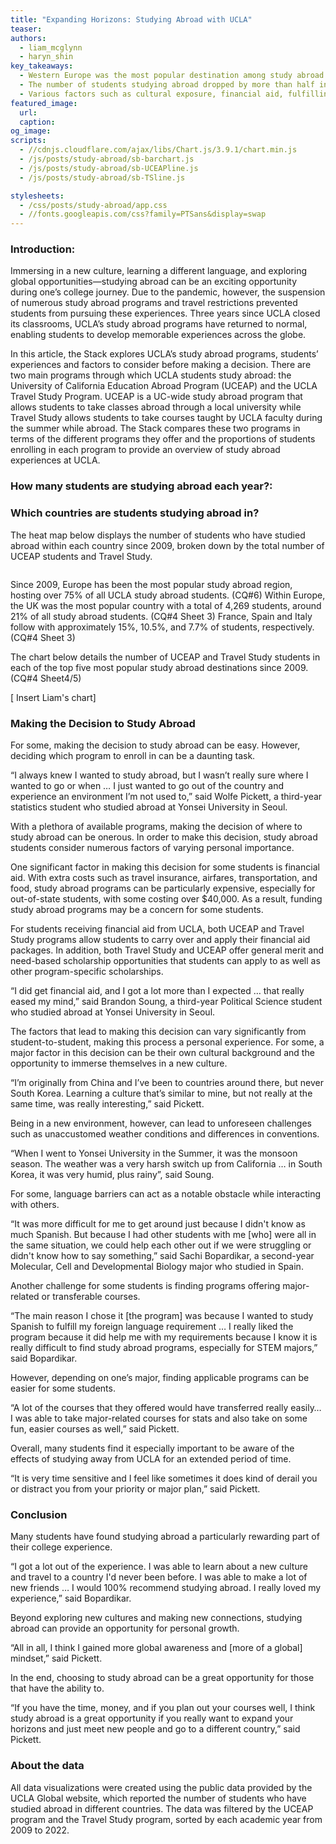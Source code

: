 ```yaml
---
title: "Expanding Horizons: Studying Abroad with UCLA"
teaser:  
authors:
  - liam_mcglynn
  - haryn_shin
key_takeaways:
  - Western Europe was the most popular destination among study abroad students, with the United Kingdom being the most popular, followed by France, Spain, and Italy.
  - The number of students studying abroad dropped by more than half in 2019 and 2020 for both UCEAP and Travel Study programs due to COVID-19.
  - Various factors such as cultural exposure, financial aid, fulfilling requirements, and travel destinations influenced students’ decisions to study abroad. 
featured_image:
  url: 
  caption: 
og_image: 
scripts:
  - //cdnjs.cloudflare.com/ajax/libs/Chart.js/3.9.1/chart.min.js
  - /js/posts/study-abroad/sb-barchart.js
  - /js/posts/study-abroad/sb-UCEAPline.js
  - /js/posts/study-abroad/sb-TSline.js

stylesheets:
  - /css/posts/study-abroad/app.css
  - //fonts.googleapis.com/css?family=PTSans&display=swap
---
```

### Introduction:
Immersing in a new culture, learning a different language, and exploring global opportunities—studying abroad can be an exciting opportunity during one’s college journey. Due to the pandemic, however, the suspension of numerous study abroad programs and travel restrictions prevented students from pursuing these experiences. Three years since UCLA closed its classrooms, UCLA’s study abroad programs have returned to normal, enabling students to develop memorable experiences across the globe.

In this article, the Stack explores UCLA’s study abroad programs, students’ experiences and factors to consider before making a decision. There are two main programs through which UCLA students study abroad: the University of California Education Abroad Program (UCEAP) and the UCLA Travel Study Program. UCEAP is a UC-wide study abroad program that allows students to take classes abroad through a local university while Travel Study allows students to take courses taught by UCLA faculty during the summer while abroad. The Stack compares these two programs in terms of the different programs they offer and the proportions of students enrolling in each program to provide an overview of study abroad experiences at UCLA. 

### How many students are studying abroad each year?:

<div class = "selectBox" >
    </div>
<div class = "chartBox" >
    <canvas id="studyAbroadData" width="600" height="350"></canvas> 
 </div> 

### Which countries are students studying abroad in? 
The heat map below displays the number of students who have studied abroad within each country since 2009, broken down by the total number of UCEAP students and Travel Study. 

<div>
<script type="text/javascript" defer src="https://datawrapper.dwcdn.net/Jgwh9/embed.js?v=1" charset="utf-8"></script><noscript><img src="https://datawrapper.dwcdn.net/Jgwh9/full.png" alt="" /></noscript>
</div>

Since 2009, Europe has been the most popular study abroad region, hosting over 75% of all UCLA study abroad students. (CQ#6) Within Europe, the UK was the most popular country with a total of 4,269 students, around 21% of all study abroad students. (CQ#4 Sheet 3) France, Spain and Italy follow with approximately 15%, 10.5%, and 7.7% of students, respectively. (CQ#4 Sheet 3)

The chart below details the number of UCEAP and Travel Study students in each of the top five most popular study abroad destinations since 2009. (CQ#4 Sheet4/5)

[ Insert Liam's chart]

### Making the Decision to Study Abroad 
For some, making the decision to study abroad can be easy. However, deciding which program to enroll in can be a daunting task. 

“I always knew I wanted to study abroad, but I wasn’t really sure where I wanted to go or when … I just wanted to go out of the country and experience an environment I’m not used to,” said Wolfe Pickett, a third-year statistics student who studied abroad at Yonsei University in Seoul.

With a plethora of available programs, making the decision of where to study abroad can be onerous. In order to make this decision, study abroad students consider numerous factors of varying personal importance.

One significant factor in making this decision for some students is financial aid. With extra costs such as travel insurance, airfares, transportation, and food, study abroad programs can be particularly expensive, especially for out-of-state students, with some costing over $40,000. As a result, funding study abroad programs may be a concern for some students. 

For students receiving financial aid from UCLA, both UCEAP and Travel Study programs allow students to carry over and apply their financial aid packages. In addition, both Travel Study and UCEAP offer general merit and need-based scholarship opportunities that students can apply to as well as other program-specific scholarships.

“I did get financial aid, and I got a lot more than I expected … that really eased my mind,” said Brandon Soung, a third-year Political Science student who studied abroad at Yonsei University in Seoul.

The factors that lead to making this decision can vary significantly from student-to-student, making this process a personal experience. For some, a major factor in this decision can be their own cultural background and the opportunity to immerse themselves in a new culture.

“I’m originally from China and I’ve been to countries around there, but never South Korea. Learning a culture that’s similar to mine, but not really at the same time, was really interesting,” said Pickett.

Being in a new environment, however, can lead to unforeseen challenges such as unaccustomed weather conditions and differences in conventions.  

“When I went to Yonsei University in the Summer, it was the monsoon season. The weather was a very harsh switch up from California … in South Korea, it was very humid, plus rainy”, said Soung.

For some, language barriers can act as a notable obstacle while interacting with others.

“It was more difficult for me to get around just because I didn't know as much Spanish. But because I had other students with me [who] were all in the same situation, we could help each other out if we were struggling or didn't know how to say something,” said Sachi Bopardikar, a second-year Molecular, Cell and Developmental Biology major who studied in Spain.

Another challenge for some students is finding programs offering major-related or transferable courses.

“The main reason I chose it [the program] was because I wanted to study Spanish to fulfill my foreign language requirement … I really liked the program because it did help me with my requirements because I know it is really difficult to find study abroad programs, especially for STEM majors,” said Bopardikar.

However, depending on one’s major, finding applicable programs can be easier for some students.

“A lot of the courses that they offered would have transferred really easily… I was able to take major-related courses for stats and also take on some fun, easier courses as well,” said Pickett. 

Overall, many students find it especially important to be aware of the effects of studying away from UCLA for an extended period of time.

“It is very time sensitive and I feel like sometimes it does kind of derail you or distract you from your priority or major plan,” said Pickett.

### Conclusion
Many students have found studying abroad a particularly rewarding part of their college experience.

“I got a lot out of the experience. I was able to learn about a new culture and travel to a country I'd never been before. I was able to make a lot of new friends … I would 100% recommend studying abroad. I really loved my experience,” said Bopardikar.

Beyond exploring new cultures and making new connections, studying abroad can provide an opportunity for personal growth. 

“All in all, I think I gained more global awareness and [more of a global] mindset,” said Pickett.

In the end, choosing to study abroad can be a great opportunity for those that have the ability to.

“If you have the time, money, and if you plan out your courses well, I think study abroad is a great opportunity if you really want to expand your horizons and just meet new people and go to a different country,” said Pickett.

### About the data
All data visualizations were created using the public data provided by the UCLA Global website, which reported the number of students who have studied abroad in different countries. The data was filtered by the UCEAP program and the Travel Study program, sorted by each academic year from 2009 to 2022. 






